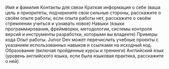 Имя и фамилия Контакты для связи Краткая информация о себе (ваша цель и приоритеты, подчеркните свои сильные стороны, расскажите о своём опыте работы, если опыта работы нет, расскажите о своём стремлении учиться и узнавать новое) Навыки (языки программирования, фреймворки, методологии, системы контроля версий и инструменты разработки, которыми вы владеете) Примеры кода Опыт работы. Junior Dev может перечислить учебные проекты с указанием использованных навыков и ссылками на исходный код. Образование (включая пройденные курсы и тренинги) Английский язык (уровень английского языка, если была языковая практика, расскажите о ней)

